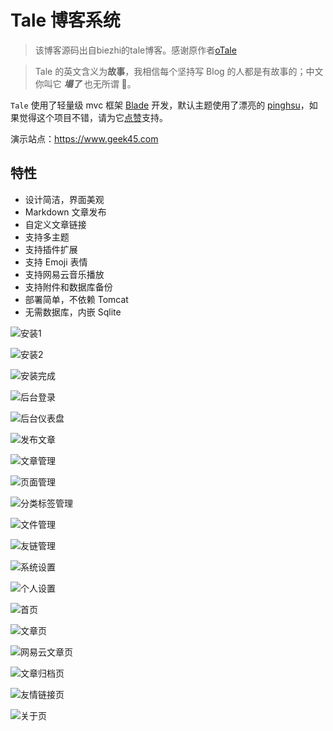 # Tale 博客系统

> 该博客源码出自biezhi的tale博客。感谢原作者[oTale](https://github.com/otale/tale)

> Tale 的英文含义为**故事**，我相信每个坚持写 Blog 的人都是有故事的；中文你叫它 ***塌了*** 也无所谓 🤣。

`Tale` 使用了轻量级 mvc 框架 [Blade](https://github.com/biezhi/blade) 开发，默认主题使用了漂亮的 [pinghsu](https://github.com/chakhsu/pinghsu)，如果觉得这个项目不错，请为它[点赞](https://github.com/otale/tale/stargazers)支持。

演示站点：https://www.geek45.com


## 特性

+ 设计简洁，界面美观
+ Markdown 文章发布
+ 自定义文章链接
+ 支持多主题
+ 支持插件扩展
+ 支持 Emoji 表情
+ 支持网易云音乐播放
+ 支持附件和数据库备份
+ 部署简单，不依赖 Tomcat
+ 无需数据库，内嵌 Sqlite


![安装1](https://ooo.0o0.ooo/2017/02/26/58b2c3387b7db.png)

![安装2](https://ooo.0o0.ooo/2017/02/26/58b2c33878a63.png)

![安装完成](https://ooo.0o0.ooo/2017/02/26/58b2c3387fced.png)

![后台登录](https://ooo.0o0.ooo/2017/02/25/58b13a82d91e7.png)

![后台仪表盘](https://ooo.0o0.ooo/2017/02/25/58b13a8416e6d.png)

![发布文章](https://ooo.0o0.ooo/2017/02/25/58b13a83bc9f4.png)

![文章管理](https://ooo.0o0.ooo/2017/02/25/58b13a857b10e.png)

![页面管理](https://ooo.0o0.ooo/2017/02/25/58b13a824bc28.png)

![分类标签管理](https://ooo.0o0.ooo/2017/02/25/58b13a829c241.png)

![文件管理](https://ooo.0o0.ooo/2017/02/25/58b13a851741d.png)

![友链管理](https://ooo.0o0.ooo/2017/02/25/58b13ab1756ab.png)

![系统设置](https://ooo.0o0.ooo/2017/02/25/58b13ab231b4d.png)

![个人设置](https://ooo.0o0.ooo/2017/02/25/58b13ab1bba53.png)

![首页](https://ooo.0o0.ooo/2017/02/25/58b13ac013c10.png)

![文章页](https://ooo.0o0.ooo/2017/02/25/58b13ab5d4035.png)

![网易云文章页](https://ooo.0o0.ooo/2017/02/25/58b13ab57cb82.png)

![文章归档页](https://ooo.0o0.ooo/2017/02/25/58b13ab1a1ef6.png)

![友情链接页](https://ooo.0o0.ooo/2017/02/25/58b13ab27ebe7.png)

![关于页](https://ooo.0o0.ooo/2017/02/25/58b13ab170f02.png)
